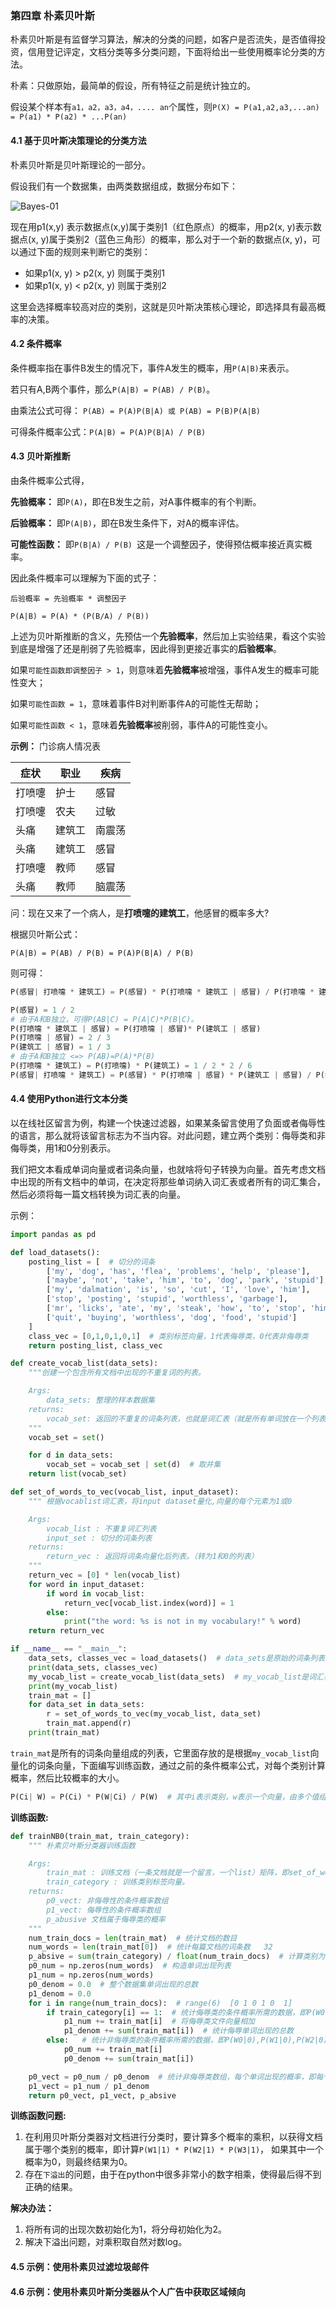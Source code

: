 ### 第四章 朴素贝叶斯

朴素贝叶斯是有监督学习算法，解决的分类的问题，如客户是否流失，是否值得投资，信用登记评定，文档分类等多分类问题，下面将给出一些使用概率论分类的方法。

朴素：只做原始，最简单的假设，所有特征之前是统计独立的。

假设某个样本有`a1，a2，a3，a4，.... an`个属性，则`P(X) = P(a1,a2,a3,...an) = P(a1) * P(a2) * ...P(an)`

#### 4.1 基于贝叶斯决策理论的分类方法

朴素贝叶斯是贝叶斯理论的一部分。

假设我们有一个数据集，由两类数据组成，数据分布如下：

![Bayes-01](/home/fanzone/Documents/ReadingNotes/MachineLearning/Bayes-01.jpg)

现在用p1(x,y) 表示数据点(x,y)属于类别1（红色原点）的概率，用p2(x, y)表示数据点(x, y)属于类别2（蓝色三角形）的概率，那么对于一个新的数据点(x, y)，可以通过下面的规则来判断它的类别：

- 如果p1(x, y) > p2(x, y) 则属于类别1
- 如果p1(x, y) < p2(x, y) 则属于类别2

这里会选择概率较高对应的类别，这就是贝叶斯决策核心理论，即选择具有最高概率的决策。

#### 4.2 条件概率

条件概率指在事件B发生的情况下，事件A发生的概率，用`P(A|B)`来表示。

若只有A,B两个事件，那么`P(A|B) = P(AB) / P(B)`。

由乘法公式可得： `P(AB) = P(A)P(B|A) 或 P(AB) = P(B)P(A|B)`

可得条件概率公式：`P(A|B) = P(A)P(B|A) / P(B)`

#### 4.3 贝叶斯推断

由条件概率公式得，

**先验概率：** 即`P(A)`，即在B发生之前，对A事件概率的有个判断。

**后验概率：** 即`P(A|B)`，即在B发生条件下，对A的概率评估。

**可能性函数：** 即`P(B|A) / P(B) `这是一个调整因子，使得预估概率接近真实概率。

因此条件概率可以理解为下面的式子：

```
后验概率 = 先验概率 * 调整因子

P(A|B) = P(A) * (P(B/A) / P(B))
```

上述为贝叶斯推断的含义，先预估一个**先验概率**，然后加上实验结果，看这个实验到底是增强了还是削弱了先验概率，因此得到更接近事实的**后验概率**。

如果`可能性函数即调整因子 > 1`，则意味着**先验概率**被增强，事件A发生的概率可能性变大；

如果`可能性函数 = 1`，意味着事件B对判断事件A的可能性无帮助；

如果`可能性函数 < 1`，意味着**先验概率**被削弱，事件A的可能性变小。

**示例：**  门诊病人情况表

| 症状   | 职业   | 疾病   |
| ------ | ------ | ------ |
| 打喷嚏 | 护士   | 感冒   |
| 打喷嚏 | 农夫   | 过敏   |
| 头痛   | 建筑工 | 南震荡 |
| 头痛   | 建筑工 | 感冒   |
| 打喷嚏 | 教师   | 感冒   |
| 头痛   | 教师   | 脑震荡 |

问：现在又来了一个病人，是**打喷嚏的建筑工**，他感冒的概率多大?

根据贝叶斯公式：

```
P(A|B) = P(AB) / P(B) = P(A)P(B|A) / P(B)
```

则可得：

```python
P(感冒| 打喷嚏 * 建筑工) = P(感冒) * P(打喷嚏 * 建筑工 | 感冒) / P(打喷嚏 * 建筑工)

P(感冒) = 1 / 2 
# 由于A和B独立，可得P(AB|C) = P(A|C)*P(B|C)。
P(打喷嚏 * 建筑工 | 感冒) = P(打喷嚏 | 感冒)* P(建筑工 | 感冒)
P(打喷嚏 | 感冒) = 2 / 3 
P(建筑工 | 感冒) = 1 / 3
# 由于A和B独立 <=> P(AB)=P(A)*P(B)
P(打喷嚏 * 建筑工) = P(打喷嚏) * P(建筑工) = 1 / 2 * 2 / 6 
P(感冒| 打喷嚏 * 建筑工) = P(感冒) * P(打喷嚏 | 感冒) * P(建筑工 | 感冒) / P(打喷嚏 * 建筑工) = (1/2 * 2 / 3 * 1 / 3) / (1 / 2 * 2 / 6 ) = 2 / 3
```

#### 4.4 使用Python进行文本分类

以在线社区留言为例，构建一个快速过滤器，如果某条留言使用了负面或者侮辱性的语言，那么就将该留言标志为不当内容。对此问题，建立两个类别：侮辱类和非侮辱类，用1和0分别表示。

我们把文本看成单词向量或者词条向量，也就啥将句子转换为向量。首先考虑文档中出现的所有文档中的单词，在决定将那些单词纳入词汇表或者所有的词汇集合，然后必须将每一篇文档转换为词汇表的向量。 

示例：

```python
import pandas as pd

def load_datasets():
    posting_list = [  # 切分的词条
        ['my', 'dog', 'has', 'flea', 'problems', 'help', 'please'],
        ['maybe', 'not', 'take', 'him', 'to', 'dog', 'park', 'stupid'],
        ['my', 'dalmation', 'is', 'so', 'cut', 'I', 'love', 'him'],
        ['stop', 'posting', 'stupid', 'worthless', 'garbage'],
        ['mr', 'licks', 'ate', 'my', 'steak', 'how', 'to', 'stop', 'him'],
        ['quit', 'buying', 'worthless', 'dog', 'food', 'stupid']
    ]
    class_vec = [0,1,0,1,0,1]  # 类别标签向量，1代表侮辱类，0代表非侮辱类
    return posting_list, class_vec

def create_vocab_list(data_sets):
    """创建一个包含所有文档中出现的不重复词的列表。

    Args:
        data_sets: 整理的样本数据集
    returns:
        vocab_set: 返回的不重复的词条列表，也就是词汇表（就是所有单词放在一个列表中，去重操作）
    """
    vocab_set = set()

    for d in data_sets:
        vocab_set = vocab_set | set(d)  # 取并集
    return list(vocab_set)

def set_of_words_to_vec(vocab_list, input_dataset):
    """ 根据vocablist词汇表，将input dataset量化,向量的每个元素为1或0

    Args:
        vocab_list : 不重复词汇列表
        input_set : 切分的词条列表
    returns: 
        return_vec : 返回将词条向量化后列表。（转为1和0的列表）
    """
    return_vec = [0] * len(vocab_list)
    for word in input_dataset:
        if word in vocab_list:
            return_vec[vocab_list.index(word)] = 1
        else:
            print("the word: %s is not in my vocabulary!" % word)
    return return_vec

if __name__ == "__main__":
    data_sets, classes_vec = load_datasets()  # data_sets是原始的词条列表
    print(data_sets, classes_vec)
    my_vocab_list = create_vocab_list(data_sets)  # my_vocab_list是词汇表，用于将词条向量化，如果一个单词在词汇表中，那么相应位置记作为1,否则为0
    print(my_vocab_list)
    train_mat = []
    for data_set in data_sets:
        r = set_of_words_to_vec(my_vocab_list, data_set)
        train_mat.append(r)
    print(train_mat)
```

`train_mat`是所有的词条向量组成的列表，它里面存放的是根据`my_vocab_list`向量化的词条向量，下面编写训练函数，通过之前的条件概率公式，对每个类别计算概率，然后比较概率的大小。

```python
P(Ci| W) = P(Ci) * P(W|Ci) / P(W)  # 其中i表示类别，w表示一个向量，由多个值组成，一个向量中数值个数和词汇表词个数相同。
```

**训练函数:**

```python
def trainNB0(train_mat, train_category):
    """ 朴素贝叶斯分类器训练函数

    Args:
        train_mat : 训练文档（一条文档就是一个留言，一个list）矩阵，即set_of_words_to_vec 返回的词条向量化后的列表
        train_category : 训练类别标签向量。
    returns:
        p0_vect: 非侮辱性的条件概率数组
        p1_vect: 侮辱性的条件概率数组
        p_abusive 文档属于侮辱类的概率
    """
    num_train_docs = len(train_mat)  # 统计文档的数目
    num_words = len(train_mat[0])  # 统计每篇文档的词条数   32 
    p_absive = sum(train_category) / float(num_train_docs)  # 计算类别为1即为侮辱类的概率P(Ci) 
    p0_num = np.zeros(num_words)  # 构造单词出现列表
    p1_num = np.zeros(num_words) 
    p0_denom = 0.0  # 整个数据集单词出现的总数
    p1_denom = 0.0 
    for i in range(num_train_docs):  # range(6)  [0 1 0 1 0  1] 
        if train_category[i] == 1:  # 统计侮辱类的条件概率所需的数据，即P(W0|1),P(W1|1),P(W2|1)··· 即[0,1,1,....] + [0,1,1,....] + ... ->[0,2,3,...]
            p1_num += train_mat[i]  # 将侮辱类文件向量相加
            p1_denom += sum(train_mat[i])  # 统计侮辱单词出现的总数
        else:   # 统计非侮辱类的条件概率所需的数据，即P(W0|0),P(W1|0),P(W2|0)···
            p0_num += train_mat[i]
            p0_denom += sum(train_mat[i])

    p0_vect = p0_num / p0_denom  # 统计非侮辱类数组，每个单词出现的概率，即每个单词占总单词数比率, [1,2,3,5]/90->[1/90,...]                                       
    p1_vect = p1_num / p1_denom
    return p0_vect, p1_vect, p_absive
```

**训练函数问题:**

1. 在利用贝叶斯分类器对文档进行分类时，要计算多个概率的乘积，以获得文档属于哪个类别的概率，即计算`P(W1|1) * P(W2|1) * P(W3|1)`， 如果其中一个概率为0，则最终结果为0。
2. 存在`下溢出`的问题，由于在python中很多非常小的数字相乘，使得最后得不到正确的结果。

**解决办法：**

1. 将所有词的出现次数初始化为1，将分母初始化为2。
2. 解决下溢出问题，对乘积取自然对数log。







#### 4.5 示例：使用朴素贝过滤垃圾邮件





#### 4.6 示例：使用朴素贝叶斯分类器从个人广告中获取区域倾向